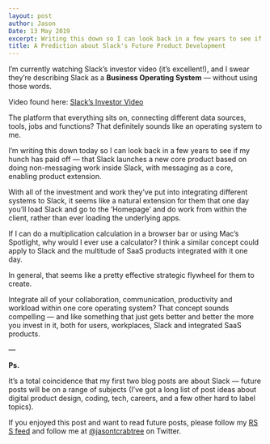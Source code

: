 ```yaml
---
layout: post
author: Jason
Date: 13 May 2019
excerpt: Writing this down so I can look back in a few years to see if my hunch has paid off — that Slack becomes a full-blown <strong>Business Operating System</strong>
title: A Prediction about Slack's Future Product Development
---
```


I’m currently watching Slack’s investor video (it’s excellent!), and I swear they’re describing Slack as a **Business Operating System** — without using those words.

Video found here: [Slack’s Investor Video](https://investor.slackhq.com/home/default.aspx)

The platform that everything sits on, connecting different data sources, tools, jobs and functions? That definitely sounds like an operating system to me.

I’m writing this down today so I can look back in a few years to see if my hunch has paid off — that Slack launches a new core product based on doing non-messaging work inside Slack, with messaging as a core, enabling product extension.

With all of the investment and work they’ve put into integrating different systems to Slack, it seems like a natural extension for them that one day you’ll load Slack and go to the ‘Homepage’ and do work from within the client, rather than ever loading the underlying apps.

If I can do a multiplication calculation in a browser bar or using Mac’s Spotlight, why would I ever use a calculator? I think a similar concept could apply to Slack and the multitude of SaaS products integrated with it one day.

In general, that seems like a pretty effective strategic flywheel for them to create.

Integrate all of your collaboration, communication, productivity and workload within one core operating system? That concept sounds compelling — and like something that just gets better and better the more you invest in it, both for users, workplaces, Slack and integrated SaaS products.

—

**Ps.**

It’s a total coincidence that my first two blog posts are about Slack — future posts will be on a range of subjects (I’ve got a long list of post ideas about digital product design, coding, tech, careers, and a few other hard to label topics).

If you enjoyed this post and want to read future posts, please follow my [RS S feed](https://blog.jasontcrabtree.com/feed.xml) and follow me at [@jasontcrabtree](https://twitter.com/jasontcrabtree) on Twitter.
